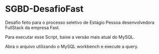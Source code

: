 # SGBD-DesafioFast
Desafio feito para o processo seletivo de Estágio Pessoa desenvolvedora FullStack da empresa Fast.

Para executar esse Script, baixe a versão mais atual do MySQL.

Abra o arquivo utilizando o MySQL workbench e execute a query.

